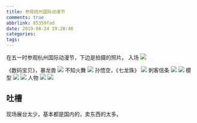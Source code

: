```yaml
---
title: 参观杭州国际动漫节
comments: true
abbrlink: 85359fad
date: 2019-08-24 19:28:40
categories:
tags:
---
```

在五一时参观杭州国际动漫节，下边是拍摄的照片。
入场
![](https://hexo.cf.232676.xyz/2019/入场.jpg)
<!-- more -->
《数码宝贝》，暴龙兽
![](https://hexo.cf.232676.xyz/2019/暴龙兽.jpg)
不知火舞
![](https://hexo.cf.232676.xyz/2019/不知火舞.jpg)
孙悟空，《七龙珠》
![](https://hexo.cf.232676.xyz/2019/IMG_20190502_152816.jpg)
刺客信条
![](https://hexo.cf.232676.xyz/2019/IMG_20190502_153314.jpg)
![](https://hexo.cf.232676.xyz/2019/刺客信条.jpg)
模型
![](https://hexo.cf.232676.xyz/2019/IMG_20190504_113016.jpg)
![](https://hexo.cf.232676.xyz/2019/IMG_20190504_113302.jpg)
人物
![](https://hexo.cf.232676.xyz/2019/IMG_20190504_114336.jpg)
![](https://hexo.cf.232676.xyz/2019/IMG_20190502_154122.jpg)

## 吐槽
现场展台太少，基本都是国内的，卖东西的太多。